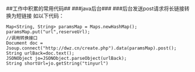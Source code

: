 ##工作中积累的常用代码##
###java后台###
###后台发送post请求将长链接转换为短链接
如以下代码：  
  
	Map<String, String> paramsMap = Maps.newHashMap();
	paramsMap.put("url",reserveUrl);
	//调用转换接口
	Document doc = Jsoup.connect("http://dwz.cn/create.php").data(paramsMap).post();
	String urlBack=doc.text();
	JSONObject jo=JSONObject.parseObject(urlBack);
	String shortUrl=jo.getString("tinyurl")